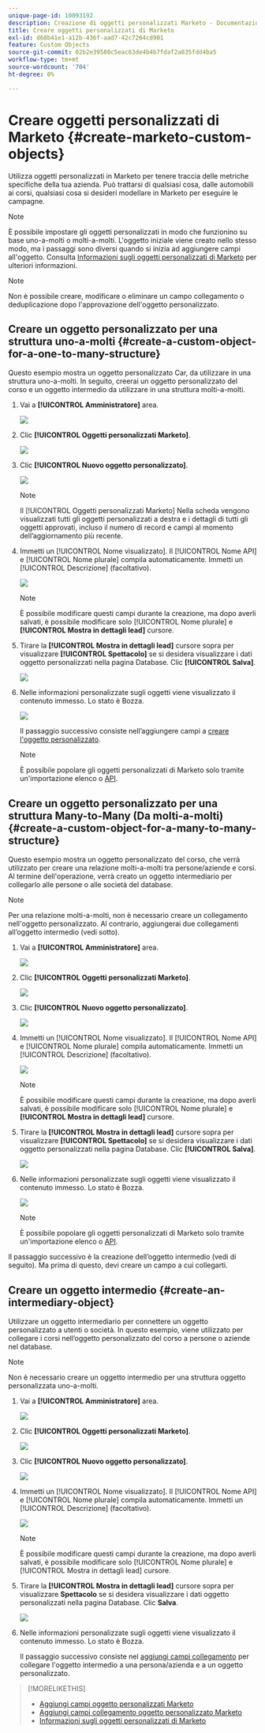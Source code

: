```yaml
---
unique-page-id: 10093192
description: Creazione di oggetti personalizzati Marketo - Documentazione di Marketo - Documentazione del prodotto
title: Creare oggetti personalizzati di Marketo
exl-id: d68b41e1-a12b-436f-aad7-42c7264cd901
feature: Custom Objects
source-git-commit: 02b2e39580c5eac63de4b4b7fdaf2a835fdd4ba5
workflow-type: tm+mt
source-wordcount: '704'
ht-degree: 0%

---
```


# Creare oggetti personalizzati di Marketo {#create-marketo-custom-objects}

Utilizza oggetti personalizzati in Marketo per tenere traccia delle metriche specifiche della tua azienda. Può trattarsi di qualsiasi cosa, dalle automobili ai corsi, qualsiasi cosa si desideri modellare in Marketo per eseguire le campagne.

>[!NOTE]
>
>È possibile impostare gli oggetti personalizzati in modo che funzionino su base uno-a-molti o molti-a-molti. L&#39;oggetto iniziale viene creato nello stesso modo, ma i passaggi sono diversi quando si inizia ad aggiungere campi all&#39;oggetto. Consulta  [Informazioni sugli oggetti personalizzati di Marketo](/help/marketo/product-docs/administration/marketo-custom-objects/understanding-marketo-custom-objects.md) per ulteriori informazioni.

>[!NOTE]
>
>Non è possibile creare, modificare o eliminare un campo collegamento o deduplicazione dopo l&#39;approvazione dell&#39;oggetto personalizzato.

## Creare un oggetto personalizzato per una struttura uno-a-molti {#create-a-custom-object-for-a-one-to-many-structure}

Questo esempio mostra un oggetto personalizzato Car, da utilizzare in una struttura uno-a-molti. In seguito, creerai un oggetto personalizzato del corso e un oggetto intermedio da utilizzare in una struttura molti-a-molti.

1. Vai a **[!UICONTROL Amministratore]** area.

   ![](assets/create-marketo-custom-objects-1.png)

1. Clic **[!UICONTROL Oggetti personalizzati Marketo]**.

   ![](assets/create-marketo-custom-objects-2.png)

1. Clic **[!UICONTROL Nuovo oggetto personalizzato]**.

   ![](assets/create-marketo-custom-objects-3.png)

   >[!NOTE]
   >
   >Il [!UICONTROL Oggetti personalizzati Marketo] Nella scheda vengono visualizzati tutti gli oggetti personalizzati a destra e i dettagli di tutti gli oggetti approvati, incluso il numero di record e campi al momento dell’aggiornamento più recente.

1. Immetti un [!UICONTROL Nome visualizzato]. Il [!UICONTROL Nome API] e [!UICONTROL Nome plurale] compila automaticamente. Immetti un [!UICONTROL Descrizione] (facoltativo).

   ![](assets/create-marketo-custom-objects-4.png)

   >[!NOTE]
   >
   >È possibile modificare questi campi durante la creazione, ma dopo averli salvati, è possibile modificare solo [!UICONTROL Nome plurale] e **[!UICONTROL Mostra in dettagli lead]** cursore.

1. Tirare la **[!UICONTROL Mostra in dettagli lead]** cursore sopra per visualizzare **[!UICONTROL Spettacolo]** se si desidera visualizzare i dati oggetto personalizzati nella pagina Database. Clic **[!UICONTROL Salva]**.

   ![](assets/create-marketo-custom-objects-5.png)

1. Nelle informazioni personalizzate sugli oggetti viene visualizzato il contenuto immesso. Lo stato è Bozza.

   ![](assets/create-marketo-custom-objects-6.png)

   Il passaggio successivo consiste nell’aggiungere campi a [creare l&#39;oggetto personalizzato](/help/marketo/product-docs/administration/marketo-custom-objects/add-marketo-custom-object-fields.md).

   >[!NOTE]
   >
   >È possibile popolare gli oggetti personalizzati di Marketo solo tramite un&#39;importazione elenco o [API](https://developers.marketo.com/documentation/rest/).

## Creare un oggetto personalizzato per una struttura Many-to-Many (Da molti-a-molti) {#create-a-custom-object-for-a-many-to-many-structure}

Questo esempio mostra un oggetto personalizzato del corso, che verrà utilizzato per creare una relazione molti-a-molti tra persone/aziende e corsi. Al termine dell&#39;operazione, verrà creato un oggetto intermediario per collegarlo alle persone o alle società del database.

>[!NOTE]
>
>Per una relazione molti-a-molti, non è necessario creare un collegamento nell&#39;oggetto personalizzato. Al contrario, aggiungerai due collegamenti all’oggetto intermedio (vedi sotto).

1. Vai a **[!UICONTROL Amministratore]** area.

   ![](assets/create-marketo-custom-objects-7.png)

1. Clic **[!UICONTROL Oggetti personalizzati Marketo]**.

   ![](assets/create-marketo-custom-objects-8.png)

1. Clic **[!UICONTROL Nuovo oggetto personalizzato]**.

   ![](assets/create-marketo-custom-objects-9.png)

1. Immetti un [!UICONTROL Nome visualizzato]. Il [!UICONTROL Nome API] e [!UICONTROL Nome plurale] compila automaticamente. Immetti un [!UICONTROL Descrizione] (facoltativo).

   ![](assets/create-marketo-custom-objects-10.png)

   >[!NOTE]
   >
   >È possibile modificare questi campi durante la creazione, ma dopo averli salvati, è possibile modificare solo [!UICONTROL Nome plurale] e **[!UICONTROL Mostra in dettagli lead]** cursore.

1. Tirare la **[!UICONTROL Mostra in dettagli lead]** cursore sopra per visualizzare **[!UICONTROL Spettacolo]** se si desidera visualizzare i dati oggetto personalizzati nella pagina Database. Clic **[!UICONTROL Salva]**.

   ![](assets/create-marketo-custom-objects-11.png)

1. Nelle informazioni personalizzate sugli oggetti viene visualizzato il contenuto immesso. Lo stato è Bozza.

   ![](assets/create-marketo-custom-objects-12.png)

   >[!NOTE]
   >
   >È possibile popolare gli oggetti personalizzati di Marketo solo tramite un&#39;importazione elenco o [API](https://developers.marketo.com/documentation/rest/).

Il passaggio successivo è la creazione dell’oggetto intermedio (vedi di seguito). Ma prima di questo, devi creare un campo a cui collegarti.

## Creare un oggetto intermedio {#create-an-intermediary-object}

Utilizzare un oggetto intermediario per connettere un oggetto personalizzato a utenti o società. In questo esempio, viene utilizzato per collegare i corsi nell’oggetto personalizzato del corso a persone o aziende nel database.

>[!NOTE]
>
>Non è necessario creare un oggetto intermedio per una struttura oggetto personalizzata uno-a-molti.

1. Vai a **[!UICONTROL Amministratore]** area.

   ![](assets/create-marketo-custom-objects-13.png)

1. Clic **[!UICONTROL Oggetti personalizzati Marketo]**.

   ![](assets/create-marketo-custom-objects-14.png)

1. Clic **[!UICONTROL Nuovo oggetto personalizzato]**.

   ![](assets/create-marketo-custom-objects-15.png)

1. Immetti un [!UICONTROL Nome visualizzato]. Il [!UICONTROL Nome API] e [!UICONTROL Nome plurale] compila automaticamente. Immetti un [!UICONTROL Descrizione] (facoltativo).

   ![](assets/create-marketo-custom-objects-16.png)

   >[!NOTE]
   >
   >È possibile modificare questi campi durante la creazione, ma dopo averli salvati, è possibile modificare solo [!UICONTROL Nome plurale] e [!UICONTROL Mostra in dettagli lead] cursore.

1. Tirare la **[!UICONTROL Mostra in dettagli lead]** cursore sopra per visualizzare **Spettacolo** se si desidera visualizzare i dati oggetto personalizzati nella pagina Database. Clic **Salva**.

   ![](assets/create-marketo-custom-objects-17.png)

1. Nelle informazioni personalizzate sugli oggetti viene visualizzato il contenuto immesso. Lo stato è Bozza.

   Il passaggio successivo consiste nel [aggiungi campi collegamento](/help/marketo/product-docs/administration/marketo-custom-objects/add-marketo-custom-object-link-fields.md) per collegare l&#39;oggetto intermedio a una persona/azienda e a un oggetto personalizzato.

>[!MORELIKETHIS]
>
>* [Aggiungi campi oggetto personalizzati Marketo](/help/marketo/product-docs/administration/marketo-custom-objects/add-marketo-custom-object-fields.md)
>* [Aggiungi campi collegamento oggetto personalizzato Marketo](/help/marketo/product-docs/administration/marketo-custom-objects/add-marketo-custom-object-link-fields.md)
>* [Informazioni sugli oggetti personalizzati di Marketo](/help/marketo/product-docs/administration/marketo-custom-objects/understanding-marketo-custom-objects.md)
